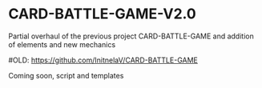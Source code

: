 # CARD-BATTLE-GAME-V2.0
Partial overhaul of the previous project CARD-BATTLE-GAME and addition of elements and new mechanics

#OLD: https://github.com/InitnelaV/CARD-BATTLE-GAME

Coming soon, script and templates
